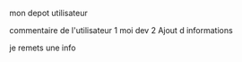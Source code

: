 mon depot utilisateur

commentaire de l'utilisateur 1
moi dev 2 Ajout d informations

je remets une info
